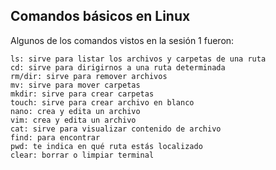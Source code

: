## Comandos básicos en Linux

Algunos de los comandos vistos en la sesión 1 fueron:
```
ls: sirve para listar los archivos y carpetas de una ruta
cd: sirve para dirigirnos a una ruta determinada
rm/dir: sirve para remover archivos
mv: sirve para mover carpetas
mkdir: sirve para crear carpetas
touch: sirve para crear archivo en blanco
nano: crea y edita un archivo
vim: crea y edita un archivo
cat: sirve para visualizar contenido de archivo
find: para encontrar 
pwd: te indica en qué ruta estás localizado
clear: borrar o limpiar terminal
```

